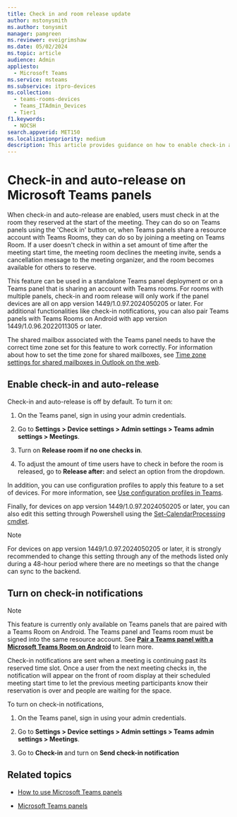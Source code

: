 ```yaml
---
title: Check in and room release update
author: mstonysmith
ms.author: tonysmit
manager: pamgreen
ms.reviewer: eveigrimshaw
ms.date: 05/02/2024
ms.topic: article
audience: Admin
appliesto: 
  - Microsoft Teams
ms.service: msteams
ms.subservice: itpro-devices
ms.collection: 
  - teams-rooms-devices
  - Teams_ITAdmin_Devices
  - Tier1
f1.keywords: 
  - NOCSH
search.appverid: MET150
ms.localizationpriority: medium
description: This article provides guidance on how to enable check-in and room release Teams panels devices.
---
```

# Check-in and auto-release on Microsoft Teams panels

When check-in and auto-release are enabled, users must check in at the room they reserved at the start of the meeting. They can do so on Teams panels using the 'Check in' button or, when Teams panels share a resource account with Teams Rooms, they can do so by joining a meeting on Teams Room. If a user doesn't check in within a set amount of time after the meeting start time, the meeting room declines the meeting invite, sends a cancellation message to the meeting organizer, and the room becomes available for others to reserve.

This feature can be used in a standalone Teams panel deployment or on a Teams panel that is sharing an account with Teams rooms. For rooms with multiple panels, check-in and room release will only work if the panel devices are all on app version 1449/1.0.97.2024050205 or later. For additional functionalities like check-in notifications, you can also pair Teams panels with Teams Rooms on Android with app version 1449/1.0.96.2022011305 or later.

The shared mailbox associated with the Teams panel needs to have the correct time zone set for this feature to work correctly. For information about how to set the time zone for shared mailboxes, see [Time zone settings for shared mailboxes in Outlook on the web](/exchange/troubleshoot/outlook-on-the-web-issues/shared-mailboxes-time-zone-setting).

## Enable check-in and auto-release

Check-in and auto-release is off by default. To turn it on:  

1. On the Teams panel, sign in using your admin credentials.  

1. Go to **Settings > Device settings > Admin settings > Teams admin settings > Meetings**.

1. Turn on **Release room if no one checks in**.

1. To adjust the amount of time users have to check in before the room is released, go to **Release after:** and select an option from the dropdown.  

In addition, you can use configuration profiles to apply this feature to a set of devices. For more information, see [Use configuration profiles in Teams](device-management.md#use-configuration-profiles-in-teams).

Finally, for devices on app version 1449/1.0.97.2024050205 or later, you can also edit this setting through Powershell using the [Set-CalendarProcessing cmdlet](/powershell/module/exchange/set-calendarprocessing?branch=main&branchFallbackFrom=pr-en-us-14644&view=exchange-ps). 


> [!NOTE]
> For devices on app version 1449/1.0.97.2024050205 or later, it is strongly recommended to change this setting through any of the methods listed only during a 48-hour period where there are no meetings so that the change can sync to the backend.

## Turn on check-in notifications

> [!NOTE]
> This feature is currently only available on Teams panels that are paired with a Teams Room on Android. The Teams panel and Teams room must be signed into the same resource account. See **[Pair a Teams panel with a Microsoft Teams Room on Android](/editor/MicrosoftDocs/OfficeDocs-SkypeForBusiness-pr/Teams%2Fdevices%2Fcheck-in-and-room-release.md/main/08c71f9d-8c3a-87ca-c670-832cbb3cc9f3/use-teams-panels.md)** to learn more.

Check-in notifications are sent when a meeting is continuing past its reserved time slot. Once a user from the next meeting checks in, the notification will appear on the front of room display at their scheduled meeting start time to let the previous meeting participants know their reservation is over and people are waiting for the space.

To turn on check-in notifications,

1. On the Teams panel, sign in using your admin credentials.

1. Go to **Settings > Device settings > Admin settings > Teams admin settings > Meetings**.

1. Go to **Check-in** and turn on **Send check-in notification**

## Related topics

- [How to use Microsoft Teams panels](use-teams-panels.md)

- [Microsoft Teams panels](teams-panels.md)